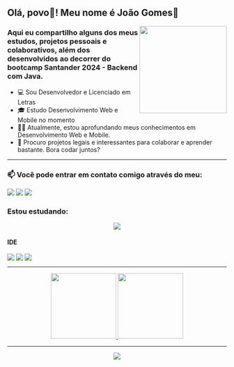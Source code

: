 ## Olá, povo🐙! Meu nome é João Gomes💫


<img align="right" width="200" src="https://www.mandatory.com/wp-content/uploads/sites/10/gallery/tmnt-35-years/take-an-online-course-in-computer-coding.gif"/>

### Aqui eu compartilho alguns dos meus estudos, projetos pessoais e colaborativos, além dos desenvolvidos ao decorrer do bootcamp Santander 2024 - Backend com Java.

- 💻 Sou Desenvolvedor e Licenciado em Letras
- 🎓 Estudo Desenvolvimento Web e Mobile no momento
- 👨‍💻 Atualmente, estou aprofundando meus conhecimentos em Desenvolvimento Web e Mobile.
- 🔎 Procuro projetos legais e interessantes para colaborar e aprender bastante. Bora codar juntos?

---

### 📫 Você pode entrar em contato comigo através do meu:

<a href="https://www.linkedin.com/in/joao-gomes-dev/"><img src="https://img.shields.io/badge/-LinkedIn-%230077B5?style=for-the-badge&logo=linkedin&logoColor=white" target="_blank"></a>
<a href = "mailto:jotavitor44@gmail.com"><img src="https://img.shields.io/badge/Gmail-D14836?style=for-the-badge&logo=gmail&logoColor=white" target="_blank"></a>
<a href = "https://api.whatsapp.com/send/?phone=5521970138253&text&app_absent=0"><img src="https://img.shields.io/badge/WhatsApp-25D366?style=for-the-badge&logo=whatsapp&logoColor=white"></a>

### Estou estudando:

<p align="center">
  <a href="https://skillicons.dev">
    <img src="https://skillicons.dev/icons?i=git,github,javascript,php,java,mysql,swift,bootstrap" />
  </a>
</p>

#### IDE

<img src="https://img.shields.io/badge/Visual_Studio_Code-0078D4?style=for-the-badge&logo=visual%20studio%20code&logoColor=white" style="padding-right: 4px;"><img src="https://img.shields.io/badge/IntelliJIDEA-000000.svg?style=for-the-badge&logo=intellij-idea&logoColor=white" style="padding-right: 4px;"><img src="https://img.shields.io/badge/Xcode-007ACC?style=for-the-badge&logo=Xcode&logoColor=white">

---

<div align="center">
 
  <a href="https://github.com/jooao7">
  <img height="150em" src="https://github-readme-stats.vercel.app/api?username=jooao7&show_icons=true&theme=github_dark&include_all_commits=true&count_private=true"/>
  <img height="150em" src="https://github-readme-stats.vercel.app/api/top-langs/?username=jooao7&layout=compact&langs_count=7&theme=github_dark"/>
   
</div>

---

 <div align="center">

![](https://komarev.com/ghpvc/?username=jooao7&color=4b8dda&style=for-the-badge)

 </div>
